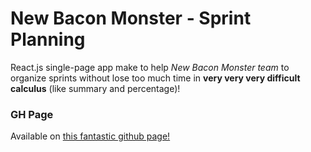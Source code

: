 # New Bacon Monster - Sprint Planning
React.js single-page app make to help *New Bacon Monster team*
to organize sprints without lose too much time in **very very
very difficult calculus** (like summary and percentage)!


### GH Page
Available on [this fantastic github page!](https://lisaparma.github.io/NewBaconMonster-SprintPlanning/)
